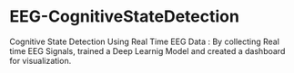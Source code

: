# EEG-CognitiveStateDetection
Cognitive State Detection Using Real Time EEG Data : By collecting Real time EEG Signals, trained a Deep Learnig Model and created a dashboard for visualization.
